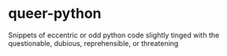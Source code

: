 # queer-python
Snippets of eccentric or odd python code slightly tinged with the questionable, dubious, reprehensible, or threatening
